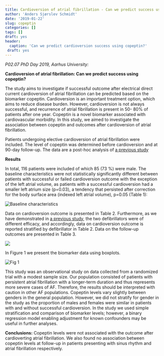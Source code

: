 ```yaml
---
title: Cardioversion of atrial fibrillation - Can we predict success using copeptin?
author: 'Anders Sjørslev Schmidt'
date: '2019-01-22'
slug: copeptin
categories: []
tags: []
draft: yes
header:
  caption: 'Can we predict cardioversion success using copeptin?'
 draft: yes
---
```


_P02.07 PhD Day 2019, Aarhus University:_

**Cardioversion of atrial fibrillation: Can we predict success using copeptin?**

 The study aims to investigate if successful outcome after 
electrical direct current cardioversion of atrial fibrillation can be predicted 
based on the biomarker copeptin. Cardioversion is an important treatment 
option, which aims to reduce disease burden. However, cardioversion is 
not always successful, and recurrence of atrial fibrillation is present in 50-
80% of patients after one year. Copeptin is a novel biomarker associated 
with cardiovascular morbidity. In this study, we aimed to investigate the association between copeptin and outcomes after cardioversion of atrial fibrillation. 

Patients undergoing elective cardioversion of atrial fibrillation 
were included. The level of copeptin was determined before 
cardioversion and at 90-day follow-up. The data are a post-hoc analysis of [a previous study](https://andersschmidt.netlify.com/publication/jaha-study/)

**Results**

In total, 116 patients were included of which 85 (73 %) were male. 
The baseline characteristics were not statistically significantly different between patients with 
successful or failed cardioversion outcome with the exception of the  left atrial volume, as patients with a successful cardioversion had a smaller left atrium size (p=0.03), a tendency that persisted after correction for 
the body surface area (indexed left atrial volume), p=0.05 (Table 1): 

![Baseline characteristics](/post/table1.PNG)

 Data on cardioversion outcome is presented in 
Table 2. Furthermore, as we have demonstrated in [a previous study](https://andersschmidt.netlify.com/publication/jaha-study/), the two defibrillators were of different efficacy, and accordingly, data on cardioversion outcome is reported stratified by defibrillator in Table 2. Data on the follow-up outcomes are presented in Table 3.

![](/post/table2_3.png)

In Figure 1 we present the biomarker data using boxplots. 

![Fig 1](/post/figure1.jpg)

This study was an observational study on data collected from a randomized trial with a modest sample 
size. Our population consisted of patients with persistent atrial fibrillation with a longer-term duration and 
thus represents more severe cases of AF. Therefore, the results should be interpreted with caution in other 
AF populations. Copeptin levels vary slightly between genders in the general population. However, we did 
not stratify for gender in the study as the proportion of males and females were similar in patients with and 
without successful cardioversion. In the study we used simple stratification and comparison of biomarker levels; however, a binary regression model enabling adjustment for known confounders may be useful in further analyses.  

**Conclusions:**
Copeptin levels were not associated with the outcome after cardioverting atrial fibrillation. We also found no 
association  between  copeptin  levels  at  follow-up  in  patients  presenting  with  sinus  rhythm  and  atrial 
fibrillation respectively. 








